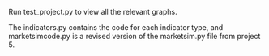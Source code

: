 Run test_project.py to view all the relevant graphs.  

The indicators.py contains the code for each indicator type, and marketsimcode.py is a revised version of the marketsim.py file from project 5.  
